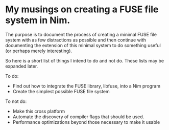 # My musings on creating a FUSE file system in Nim.

The purpose is to document the process of creating a minimal FUSE file
system with as few distractions as possible and then continue with
documenting the extension of this minimal system to do something
useful (or perhaps merely interesting).

So here is a short list of things I intend to do and not do.  These
lists may be expanded later.

To do:
  * Find out how to integrate the FUSE library, libfuse, into a Nim
    program
  * Create the simplest possible FUSE file system

To not do:
  * Make this cross platform
  * Automate the discovery of compiler flags that should be used.
  * Performance optimizations beyond those necessary to make it usable
